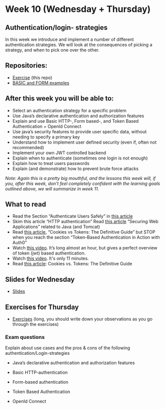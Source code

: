 # Week 10 (Wednesday + Thursday)

## Authentication/login- strategies
In this week we introduce and implement a number of different authentication strategies.
We will look at the consequences of picking a strategy, and when to pick one over the other.

## Repositories:

  * [Exercise](https://github.com/securitydatspring2019/Week-10.git) (this repo)
  * [BASIC and FORM examples](https://github.com/securitydatspring2019/week-10-examples.git)

## After this week you will be able to:
* Select an authentication strategy for a specific problem
* Use Java’s declarative authentication and authorization features
* Explain and use Basic HTTP-, Form based-, and Token Based Authentication + OpenId Connect
* Use java’s security features to provide user specific data, without needing to specify a primary key
* Understand how to implement user defined security (even if, often not recommended)
* Implement your own JWT controlled backend
* Explain when to authenticate (sometimes one login is not enough)
* Explain how to treat users passwords
* Explain (and demonstrate) how to prevent brute force attacks

_Note: Again this is a pretty big mouthful, and the lessons this week will, if you, after this week, don’t feel completely confident with the learning goals outlined above, we will summarize in week 11._

## What to read
* Read the Section “Authenticate Users Safely” in [this article](https://martinfowler.com/articles/web-security-basics.html)
* Skim this article “HTTP authentication”
Read [this article](https://developer.mozilla.org/en-US/docs/Web/HTTP/Authentication) “Securing Web Applications” related to Java (and Tomcat)
* Read [this article](https://docs.oracle.com/javaee/7/tutorial/security-webtier002.htm), “Cookies vs Tokens: The Definitive Guide” but STOP when you reach the section “Token-Based Authentication in Action with Auth0”
* Watch [this video](https://www.youtube.com/watch?v=67mezK3NzpU&t=3033s). It’s long almost an hour, but gives a perfect overview of token (jwt) based authentication.
* Watch [this video](https://www.youtube.com/watch?v=L1PDqJkedZ0). It's only 11 minutes.
* Read [this article](https://dzone.com/articles/cookies-vs-tokens-the-definitive-guide): Cookies vs. Tokens: The Definitive Guide

## Slides for Wednesday
* [Slides](http://slides.mydemos.dk/securityAuthentication/securityAuthentication.html#1)

## Exercises for Thursday
* [Exercises](https://docs.google.com/document/d/17qAmASaAAjEAWindIglrdg78LFVitqBklogn8OxjxsQ/edit?usp=sharing)  (long, you should write down your observations as you go through the exercises)

### Exam questions

Explain about use cases and the pros & cons of the following authentication/Login-strategies
* Java’s declarative authentication and authorization features

* Basic HTTP-authentication
* Form-based authentication
* Token Based Authentication
* OpenId Connect
